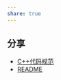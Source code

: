 ```yaml
---
share: true
---
```

## 分享
- [C++代码规范](_posts/C++%E4%BB%A3%E7%A0%81%E8%A7%84%E8%8C%83.md)
- [README](README.md)
